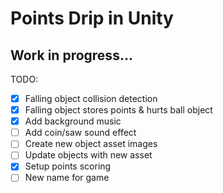 # Points Drip in Unity 
## Work in progress... 

TODO:
- [X] Falling object collision detection
- [X] Falling object stores points & hurts ball object
- [X] Add background music
- [ ] Add coin/saw sound effect
- [ ] Create new object asset images
- [ ] Update objects with new asset
- [X] Setup points scoring
- [ ] New name for game
